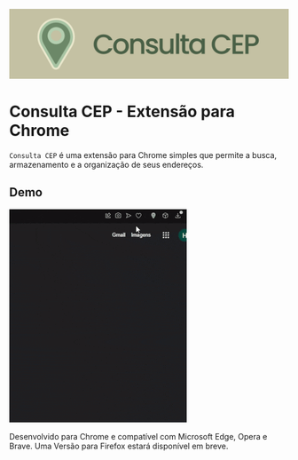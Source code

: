 ![Logo](media/banner.png)
# Consulta CEP - Extensão para Chrome

`Consulta CEP` é uma extensão para Chrome simples que permite a busca, 
armazenamento e a organização de seus endereços.


## Demo

![App Demo](media/app-example.gif)

Desenvolvido para Chrome e compatível com Microsoft Edge, Opera e Brave.
Uma Versão para Firefox estará disponível em breve.

